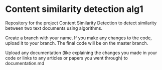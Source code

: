 # Content similarity detection alg1
Repository for the project Content Similarity Detection to detect similarity between two text documents using algorithms.

Create a branch with your name. If you make any changes to the code, upload it to your branch. The final code will be on the master branch.

Upload any documentation (like explaining the changes you made in your code or links to any articles or papers you went through) to documentation.md
